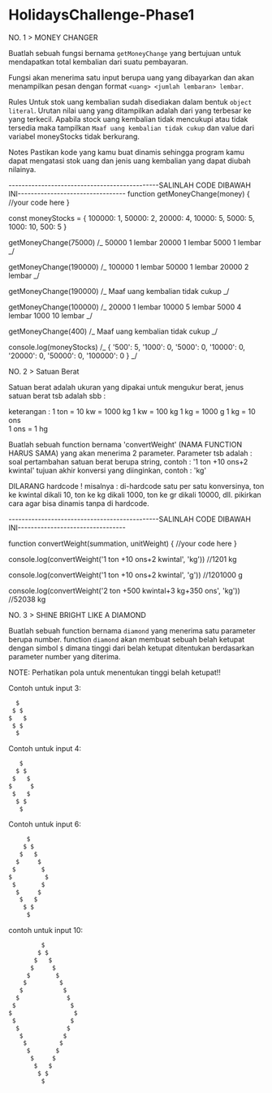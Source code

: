 # HolidaysChallenge-Phase1

NO. 1 > MONEY CHANGER

Buatlah sebuah fungsi bernama `getMoneyChange` yang bertujuan untuk mendapatkan total kembalian dari suatu pembayaran.

Fungsi akan menerima satu input berupa uang yang dibayarkan dan akan menampilkan pesan dengan format `<uang> <jumlah lembaran> lembar`.

Rules
Untuk stok uang kembalian sudah disediakan dalam bentuk `object literal`.
Urutan nilai uang yang ditampilkan adalah dari yang terbesar ke yang terkecil.
Apabila stock uang kembalian tidak mencukupi atau tidak tersedia maka tampilkan `Maaf uang kembalian tidak cukup` dan value dari variabel moneyStocks tidak berkurang.

Notes
Pastikan kode yang kamu buat dinamis sehingga program kamu dapat mengatasi stok uang dan jenis uang kembalian yang dapat diubah nilainya.

----------------------------------------------SALINLAH CODE DIBAWAH INI---------------------------------
function getMoneyChange(money) {
//your code here
}

const moneyStocks = {
100000: 1,
50000: 2,
20000: 4,
10000: 5,
5000: 5,
1000: 10,
500: 5
}

getMoneyChange(75000)
/_
50000 1 lembar
20000 1 lembar
5000 1 lembar
_/

getMoneyChange(190000)
/_
100000 1 lembar
50000 1 lembar
20000 2 lembar
_/

getMoneyChange(190000)
/_
Maaf uang kembalian tidak cukup
_/

getMoneyChange(100000)
/_
20000 1 lembar
10000 5 lembar
5000 4 lembar
1000 10 lembar
_/

getMoneyChange(400)
/_
Maaf uang kembalian tidak cukup
_/

console.log(moneyStocks)
/_
{ '500': 5,
'1000': 0,
'5000': 0,
'10000': 0,
'20000': 0,
'50000': 0,
'100000': 0 }
_/

NO. 2 > Satuan Berat

Satuan berat adalah ukuran yang dipakai untuk mengukur berat, jenus satuan berat tsb adalah sbb :

keterangan :
1 ton = 10 kw = 1000 kg
1 kw = 100 kg
1 kg = 1000 g
1 kg = 10 ons  
1 ons = 1 hg

Buatlah sebuah function bernama 'convertWeight' (NAMA FUNCTION HARUS SAMA) yang akan menerima 2 parameter. Parameter tsb adalah :
soal pertambahan satuan berat berupa string, contoh : '1 ton +10 ons+2 kwintal'
tujuan akhir konversi yang diinginkan, contoh : 'kg'

DILARANG hardcode ! misalnya :
di-hardcode satu per satu konversinya, ton ke kwintal dikali 10, ton ke kg dikali 1000, ton ke gr dikali 10000, dll. pikirkan cara agar bisa dinamis tanpa di hardcode.

----------------------------------------------SALINLAH CODE DIBAWAH INI---------------------------------

function convertWeight(summation, unitWeight) {
//your code here
}

console.log(convertWeight('1 ton +10 ons+2 kwintal', 'kg')) //1201 kg

console.log(convertWeight('1 ton +10 ons+2 kwintal', 'g')) //1201000 g

console.log(convertWeight('2 ton +500 kwintal+3 kg+350 ons', 'kg')) //52038 kg

NO. 3 > SHINE BRIGHT LIKE A DIAMOND

Buatlah sebuah function bernama `diamond` yang menerima satu parameter berupa number.
function `diamond` akan membuat sebuah belah ketupat dengan simbol `$` dimana tinggi dari belah ketupat ditentukan berdasarkan parameter number yang diterima.

NOTE: Perhatikan pola untuk menentukan tinggi belah ketupat!!

Contoh untuk input 3:

```javascript
  $
 $ $
$   $
 $ $
  $
```

Contoh untuk input 4:

```javascript
   $
  $ $
 $   $
$     $
 $   $
  $ $
   $
```

Contoh untuk input 6:

```javascript
     $
    $ $
   $   $
  $     $
 $       $
$         $
 $       $
  $     $
   $   $
    $ $
     $
```

contoh untuk input 10:

```javascript
         $
        $ $
       $   $
      $     $
     $       $
    $         $
   $           $
  $             $
 $               $
$                 $
 $               $
  $             $
   $           $
    $         $
     $       $
      $     $
       $   $
        $ $
         $
```
